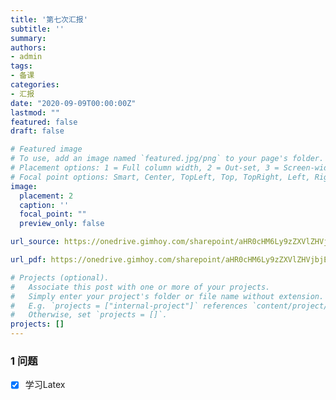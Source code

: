 ```yaml
---
title: '第七次汇报'
subtitle: ''
summary: 
authors:
- admin
tags:
- 备课
categories:
- 汇报
date: "2020-09-09T00:00:00Z"
lastmod: ""
featured: false
draft: false

# Featured image
# To use, add an image named `featured.jpg/png` to your page's folder.
# Placement options: 1 = Full column width, 2 = Out-set, 3 = Screen-width
# Focal point options: Smart, Center, TopLeft, Top, TopRight, Left, Right, BottomLeft, Bottom, BottomRight
image:
  placement: 2
  caption: ''
  focal_point: ""
  preview_only: false

url_source: https://onedrive.gimhoy.com/sharepoint/aHR0cHM6Ly9zZXVlZHVjbjEtbXkuc2hhcmVwb2ludC5jb20vOmI6L2cvcGVyc29uYWwvMjIwMjA0NjAxX3NldV9lZHVfY24vRVZKZFc1c3k0TmxCc2lVTEJabXZ5OFFCU3dyQ3ZJX3BUaDhrZGp5b0pPYVRpUT9lPUQ5SGI2NQ==.mp3

url_pdf: https://onedrive.gimhoy.com/sharepoint/aHR0cHM6Ly9zZXVlZHVjbjEtbXkuc2hhcmVwb2ludC5jb20vOmI6L2cvcGVyc29uYWwvMjIwMjA0NjAxX3NldV9lZHVfY24vRVg2WG9UTU54THREa0YyWDFLcXd0WGNCS2pIZXdSaWFUbTlmWGJadUp5c0lKZz9lPTloeVNWbQ==.mp3

# Projects (optional).
#   Associate this post with one or more of your projects.
#   Simply enter your project's folder or file name without extension.
#   E.g. `projects = ["internal-project"]` references `content/project/deep-learning/index.md`.
#   Otherwise, set `projects = []`.
projects: []
---
```


### 1 问题

- [x] 学习Latex


